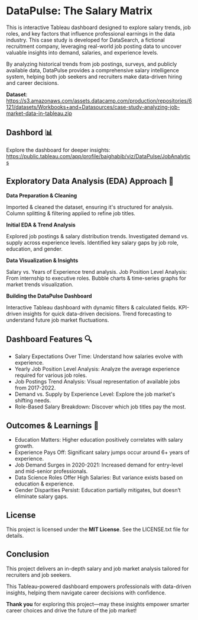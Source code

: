 # DataPulse: The Salary Matrix 
This is interactive Tableau dashboard designed to explore salary trends, job roles, and key factors that influence professional earnings in the data industry. This case study is developed for DataSearch, a fictional recruitment company, leveraging real-world job posting data to uncover valuable insights into demand, salaries, and experience levels.

By analyzing historical trends from job postings, surveys, and publicly available data, DataPulse provides a comprehensive salary intelligence system, helping both job seekers and recruiters make data-driven hiring and career decisions.

**Dataset**: https://s3.amazonaws.com/assets.datacamp.com/production/repositories/6121/datasets/Workbooks+and+Datasources/case-study-analyzing-job-market-data-in-tableau.zip

## Dashbord 📊
Explore the dashboard for deeper insights: https://public.tableau.com/app/profile/baighabib/viz/DataPulse/JobAnalytics

## Exploratory Data Analysis (EDA) Approach 🚀
**Data Preparation & Cleaning**

Imported & cleaned the dataset, ensuring it's structured for analysis.
Column splitting & filtering applied to refine job titles.

**Initial EDA & Trend Analysis**

Explored job postings & salary distribution trends.
Investigated demand vs. supply across experience levels.
Identified key salary gaps by job role, education, and gender.

**Data Visualization & Insights**

Salary vs. Years of Experience trend analysis.
Job Position Level Analysis: From internship to executive roles.
Bubble charts & time-series graphs for market trends visualization.

**Building the DataPulse Dashboard**

Interactive Tableau dashboard with dynamic filters & calculated fields.
KPI-driven insights for quick data-driven decisions.
Trend forecasting to understand future job market fluctuations.

## Dashboard Features 🔍
- Salary Expectations Over Time: Understand how salaries evolve with experience.
- Yearly Job Position Level Analysis: Analyze the average experience required for various job roles.
- Job Postings Trend Analysis: Visual representation of available jobs from 2017-2022.
- Demand vs. Supply by Experience Level: Explore the job market's shifting needs.
- Role-Based Salary Breakdown: Discover which job titles pay the most.

## Outcomes & Learnings 🎯
- Education Matters: Higher education positively correlates with salary growth.
- Experience Pays Off: Significant salary jumps occur around 6+ years of experience.
- Job Demand Surges in 2020-2021: Increased demand for entry-level and mid-senior professionals.
- Data Science Roles Offer High Salaries: But variance exists based on education & experience.
- Gender Disparities Persist: Education partially mitigates, but doesn’t eliminate salary gaps.

## License
This project is licensed under the **MIT License**. See the LICENSE.txt file for details.

## Conclusion
This project delivers an in-depth salary and job market analysis tailored for recruiters and job seekers.

 This Tableau-powered dashboard empowers professionals with data-driven insights, helping them navigate career decisions with confidence.
  
**Thank you** for exploring this project—may these insights empower smarter career choices and drive the future of the job market!
